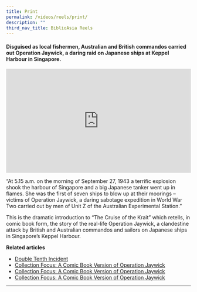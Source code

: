 ```yaml
---
title: Print
permalink: /videos/reels/print/
description: ""
third_nav_title: BiblioAsia Reels
---
```

#### Disguised as local fishermen, Australian and British commandos carried out Operation Jaywick, a daring raid on Japanese ships at Keppel Harbour in Singapore.
 
<style>.embed-container {position: relative; padding-bottom: 56.25%; height: 0; overflow: hidden; max-width: 100%; } .embed-container iframe, .embed-container object, .embed-container embed { position: absolute; top: 0; left: 0; width: 100%; height: 100%; }</style><div class="embed-container"><iframe src="https://www.youtube.com/embed/n8ufqND2a2w" frameborder="0" allowfullscreen=""></iframe></div>

“At 5.15 a.m. on the morning of September 27, 1943 a terrific explosion shook the harbour of Singapore and a big Japanese tanker went up in flames. She was the first of seven ships to blow up at their moorings – victims of Operation Jaywick, a daring sabotage expedition in World War Two carried out by men of Unit Z of the Australian Experimental Station.”

This is the dramatic introduction to “The Cruise of the Krait” which retells, in comic book form, the story of the real-life Operation Jaywick, a clandestine attack by British and Australian commandos and sailors on Japanese ships in Singapore’s Keppel Harbour.

**Related articles** <br>
* [Double Tenth Incident](/vol-19/issue-2/jul-sep-2023/operation-jaywick-comic-book-victor/)
* [Collection Focus: A Comic Book Version of Operation Jaywick](/vol-19/issue-2/jul-sep-2023/operation-jaywick-comic-book-victor/)
* [Collection Focus: A Comic Book Version of Operation Jaywick](/vol-19/issue-2/jul-sep-2023/operation-jaywick-comic-book-victor/)
* [Collection Focus: A Comic Book Version of Operation Jaywick](/vol-19/issue-2/jul-sep-2023/operation-jaywick-comic-book-victor/)


<hr>